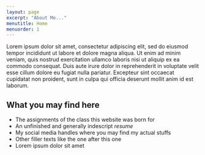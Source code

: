 ```yaml
---
layout: page
excerpt: "About Me..."
menutitle: Home
menuorder: 1
---
```


Lorem ipsum dolor sit amet, consectetur adipiscing elit, sed do eiusmod tempor incididunt ut labore et dolore magna aliqua. Ut enim ad minim veniam, quis nostrud exercitation ullamco laboris nisi ut aliquip ex ea commodo consequat. Duis aute irure dolor in reprehenderit in voluptate velit esse cillum dolore eu fugiat nulla pariatur. Excepteur sint occaecat cupidatat non proident, sunt in culpa qui officia deserunt mollit anim id est laborum.

## What you may find here

- The assignments of the class this website was born for
- An unfinished and generally indescript *resume*
- My social media handles where you may find my actual stuffs
- Other filler texts like the one after this one 
- Lorem ipsum dolor sit amet
